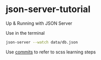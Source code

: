 # json-server-tutorial
Up & Running with JSON Server

Use in the terminal
```sh
json-server --watch data/db.json
```

Use [commits](../../commits) to refer to scss learning steps